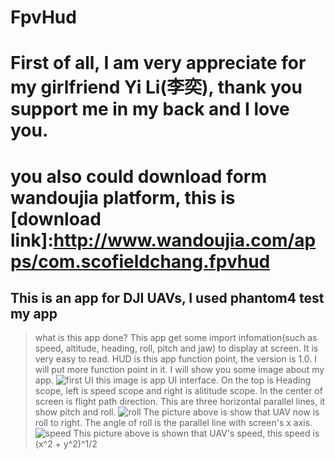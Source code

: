 # FpvHud
# First of all, I am very appreciate for my girlfriend Yi Li(李奕), thank you support me in my back and I love you.
# you also could download form wandoujia platform, this is [download link]:http://www.wandoujia.com/apps/com.scofieldchang.fpvhud 
## This is an app for DJI UAVs, I used phantom4 test my app
> what is this app done?
> This app get some import infomation(such as speed, altitude, heading, roll, pitch and jaw) to display at screen. It is very easy to read.
> HUD is this app function point, the version is 1.0. I will put more function point in it.
> I will show you some image about my app.
![first UI](https://cl.ly/3x1X0O3s051N/download/14B91D8DCA7EEFF9D170E93860F2929E.jpg)
> this image is app UI interface. On the top is Heading scope, left is speed scope and right is alititude scope. 
> In the center of screen is flight path direction. This are three horizontal parallel lines, it show pitch and roll.
![roll](https://cl.ly/1c3U0k1w2W36/download/339DE76E54B59AF4709D5B16D2246E59.jpg)
> The picture above is show that UAV now is roll to right. The angle of roll is the parallel line with screen's x axis.
![speed](https://cl.ly/3m2y0o2B1t02/download/676A591B8C5A85C6ED6B9B38B085107B.jpg)
> This picture above is shown that UAV's speed, this speed is (x^2 + y^2)^1/2 
